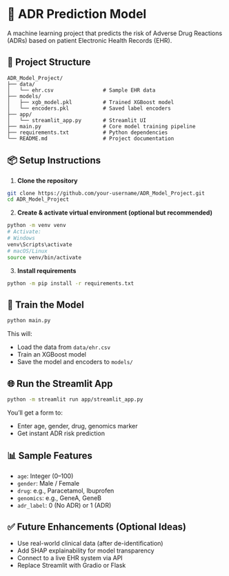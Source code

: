 
# 💊 ADR Prediction Model

A machine learning project that predicts the risk of Adverse Drug Reactions (ADRs) based on patient Electronic Health Records (EHR). 

## 🚀 Project Structure

```
ADR_Model_Project/
├── data/
│   └── ehr.csv                # Sample EHR data
├── models/
│   ├── xgb_model.pkl          # Trained XGBoost model
│   └── encoders.pkl           # Saved label encoders
├── app/
│   └── streamlit_app.py       # Streamlit UI
├── main.py                    # Core model training pipeline
├── requirements.txt           # Python dependencies
└── README.md                  # Project documentation
```

## 📦 Setup Instructions

1. **Clone the repository**
```bash
git clone https://github.com/your-username/ADR_Model_Project.git
cd ADR_Model_Project
```

2. **Create & activate virtual environment (optional but recommended)**
```bash
python -m venv venv
# Activate:
# Windows
venv\Scripts\activate
# macOS/Linux
source venv/bin/activate
```

3. **Install requirements**
```bash
python -m pip install -r requirements.txt
```

## 🧠 Train the Model
```bash
python main.py
```
This will:
- Load the data from `data/ehr.csv`
- Train an XGBoost model
- Save the model and encoders to `models/`

## 🌐 Run the Streamlit App
```bash
python -m streamlit run app/streamlit_app.py
```
You’ll get a form to:
- Enter age, gender, drug, genomics marker
- Get instant ADR risk prediction

## 📊 Sample Features

- `age`: Integer (0–100)
- `gender`: Male / Female
- `drug`: e.g., Paracetamol, Ibuprofen
- `genomics`: e.g., GeneA, GeneB
- `adr_label`: 0 (No ADR) or 1 (ADR)

## ✅ Future Enhancements (Optional Ideas)
- Use real-world clinical data (after de-identification)
- Add SHAP explainability for model transparency
- Connect to a live EHR system via API
- Replace Streamlit with Gradio or Flask

